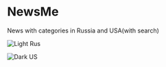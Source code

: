 # NewsMe

News with categories in Russia and USA(with search)


![Light Rus](https://user-images.githubusercontent.com/69522563/187966051-4f5d18aa-5c4f-432f-b9b4-c6950f6ddf5f.png)


![Dark US](https://user-images.githubusercontent.com/69522563/187966219-56578fe3-b221-45f1-b6c2-7587da13fa53.png)

